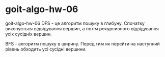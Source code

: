 # goit-algo-hw-06
goit-algo-hw-06
DFS - це алгоритм пошуку в глибуну. Спочатку виконується відвідування вершин, а потім рекурсивного відвідування усіх сусідніх вершин.

BFS - алгоритм пошуку в ширину. Перед тим як перейти на наступний рівень обходить усі сусідні вершини.